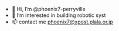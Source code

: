 - 👋 Hi, I’m @phoenix7-perryville
- 👀 I’m interested in building robotic syst
- 📫 contact me phoenix7@xpost.plala.or.jp
